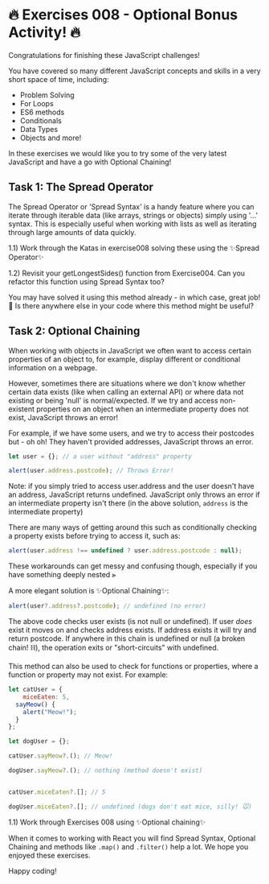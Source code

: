 # 🔥 Exercises 008 - Optional Bonus Activity! 🔥

Congratulations for finishing these JavaScript challenges!

You have covered so many different JavaScript concepts and skills in a very short space of time, including:

- Problem Solving
- For Loops
- ES6 methods
- Conditionals
- Data Types
- Objects
  and more!

In these exercises we would like you to try some of the very latest JavaScript and have a go with Optional Chaining!

## Task 1: The Spread Operator

The Spread Operator or 'Spread Syntax' is a handy feature where you can iterate through iterable data (like arrays, strings or objects) simply using '...' syntax. This is especially useful when working with lists as well as iterating through large amounts of data quickly.

1.1) Work through the Katas in exercise008 solving these using the ✨Spread Operator✨

1.2) Revisit your getLongestSides() function from Exercise004. Can you refactor this function using Spread Syntax too?

You may have solved it using this method already - in which case, great job! 🙌 Is there anywhere else in your code where this method might be useful?

## Task 2: Optional Chaining

When working with objects in JavaScript we often want to access certain properties of an object to, for example, display different or conditional information on a webpage.

However, sometimes there are situations where we don't know whether certain data exists (like when calling an external API) or where data not existing or being 'null' is normal/expected. If we try and access non-existent properties on an object when an intermediate property does not exist, JavaScript throws an error!

For example, if we have some users, and we try to access their postcodes but - oh oh! They haven't provided addresses, JavaScript throws an error.

```js
let user = {}; // a user without "address" property

alert(user.address.postcode); // Throws Error!
```

Note: if you simply tried to access user.address and the user doesn't have an address, JavaScript returns undefined. JavaScript only throws an error if an intermediate property isn't there (in the above solution, `address` is the intermediate property)

There are many ways of getting around this such as conditionally checking a property exists before trying to access it, such as:

```js
alert(user.address !== undefined ? user.address.postcode : null);
```

These workarounds can get messy and confusing though, especially if you have something deeply nested ⫸

A more elegant solution is ✨Optional Chaining✨:

```js
alert(user?.address?.postcode); // undefined (no error)
```

The above code checks user exists (is not null or undefined). If user _does_ exist it moves on and checks address exists. If address exists it will try and return postcode. If anywhere in this chain is undefined or null (a broken chain! ⛓), the operation exits or "short-circuits" with undefined.

This method can also be used to check for functions or properties, where a function or property may not exist. For example:

```js
let catUser = {
    miceEaten: 5,
  sayMeow() {
    alert("Meow!");
  }
};

let dogUser = {};

catUser.sayMeow?.(); // Meow!

dogUser.sayMeow?.(); // nothing (method doesn't exist)


catUser.miceEaten?.[]; // 5

dogUser.miceEaten?.[]; // undefined (dogs don't eat mice, silly! 🐭)
```

1.1) Work through Exercises 008 using ✨Optional chaining✨

When it comes to working with React you will find Spread Syntax, Optional Chaining and methods like `.map()` and `.filter()` help a lot. We hope you enjoyed these exercises.

Happy coding!

